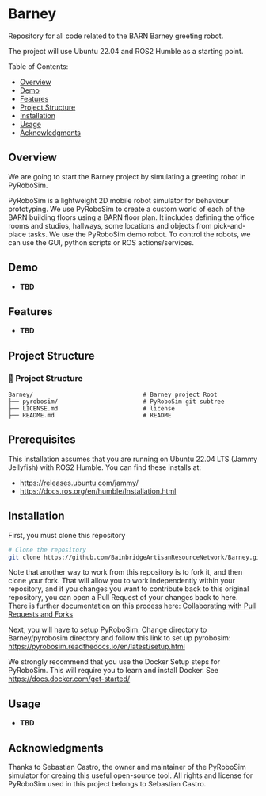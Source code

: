 # Barney
Repository for all code related to the BARN Barney greeting robot.

The project will use Ubuntu 22.04 and ROS2 Humble as a starting point.

Table of Contents:

  - [Overview](#overview)
  - [Demo](#demo)
  - [Features](#features)
  - [Project Structure](#projectstructure)
  - [Installation](#installation)
  - [Usage](#usage)
  - [Acknowledgments](#acknowledgments)

## Overview

We are going to start the Barney project by simulating a greeting robot in PyRoboSim.

PyRoboSim is a lightweight 2D mobile robot simulator for behaviour prototyping. We use PyRoboSim to create a custom world of each of the BARN building floors using a BARN floor plan. It includes defining the office rooms and studios, hallways, some locations and objects from pick-and-place tasks. We use the PyRoboSim demo robot. To control the robots, we can use the GUI, python scripts or ROS actions/services.

## Demo

- **TBD**

## Features

- **TBD**

## Project Structure

### 📁 Project Structure

```plaintext
Barney/                               # Barney project Root
├── pyrobosim/                        # PyRoboSim git subtree
├── LICENSE.md                        # license
├── README.md                         # README

```

## Prerequisites

This installation assumes that you are running on Ubuntu 22.04 LTS (Jammy Jellyfish) with ROS2 Humble. You can find these installs at:

- https://releases.ubuntu.com/jammy/
- https://docs.ros.org/en/humble/Installation.html

## Installation

First, you must clone this repository

```bash
# Clone the repository
git clone https://github.com/BainbridgeArtisanResourceNetwork/Barney.git

```
Note that another way to work from this repository is to fork it, and then clone your fork. That will allow you to work independently within your repository, and if you changes you want to contribute back to this original repository, you can open a Pull Request of your changes back to here. There is further documentation on this process here: [Collaborating with Pull Requests and Forks](https://docs.github.com/en/pull-requests/collaborating-with-pull-requests/working-with-forks/fork-a-repo)

Next, you will have to setup PyRoboSim. Change directory to Barney/pyrobosim directory and follow this link to set up pyrobosim: https://pyrobosim.readthedocs.io/en/latest/setup.html

We strongly recommend that you use the Docker Setup steps for PyRoboSim. This will require you to learn and install Docker. See https://docs.docker.com/get-started/
  
## Usage

- **TBD**

## Acknowledgments

Thanks to Sebastian Castro, the owner and maintainer of the PyRoboSim simulator for creaing this useful open-source tool. All rights and license for PyRoboSim used in this project belongs to Sebastian Castro.

